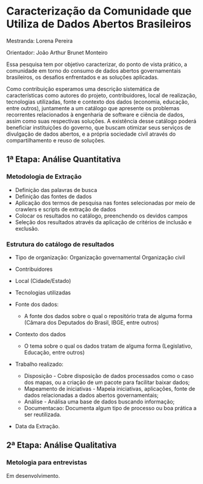 # Caracterização da Comunidade que Utiliza de Dados Abertos Brasileiros

Mestranda: Lorena Pereira

Orientador: João Arthur Brunet Monteiro

Essa pesquisa tem por objetivo caracterizar, do ponto de vista prático, a comunidade em torno do consumo de dados abertos governamentais brasileiros, os desafios enfrentados e as soluções aplicadas. 

Como contribuição esperamos uma descrição sistemática de características como autores do projeto, contribuidores, local de realização, tecnologias utilizadas, fonte e contexto dos dados (economia, educação, entre outros), juntamente a um catálogo que apresente os problemas recorrentes relacionados à engenharia de software e ciência de dados, assim como suas respectivas soluções. A existência desse catálogo poderá beneficiar instituições do governo, que buscam otimizar seus serviços de divulgação de dados abertos, e a própria sociedade civil através do compartilhamento e reuso de soluções.

## 1ª Etapa: Análise Quantitativa

### Metodologia de Extração

- Definição das palavras de busca
- Definição das fontes de dados
- Aplicação dos termos de pesquisa nas fontes selecionadas por meio de crawlers e scripts de extração de dados
- Colocar os resultados no catálogo, preenchendo os devidos campos
- Seleção dos resultados através da aplicação de critérios de inclusão e exclusão.

### Estrutura do catálogo de resultados
- Tipo de organização:
	Organização governamental
	Organização civil
	
- Contribuidores

- Local (Cidade/Estado)

- Tecnologias utilizadas

- Fonte dos dados: 
	- A fonte dos dados sobre o qual o repositório trata de alguma forma (Câmara dos Deputados do Brasil, IBGE,  entre outros)
	
- Contexto dos dados
	- O tema sobre o qual os dados tratam de alguma forma (Legislativo, Educação, entre outros)
	
- Trabalho realizado:
	- Disposição - Cobre disposição de dados processados como o caso dos mapas, ou a criação de um pacote para facilitar baixar dados;
	- Mapeamento de iniciativas - Mapeia iniciativas, aplicações, fonte de dados relacionadas a dados abertos governamentais;
	- Análise - Análisa uma base de dados buscando informação;
	- Documentacao: Documenta algum tipo de processo ou boa prática a ser reutilizada.
	
- Data da Extração.

## 2ª Etapa: Análise Qualitativa

### Metologia para entrevistas
Em desenvolvimento.

